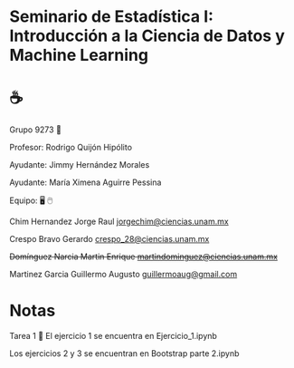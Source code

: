 #  Seminario de Estadística I: Introducción a la Ciencia de Datos y Machine Learning 
# ☕

Grupo 9273 🏫

Profesor: Rodrigo Quijón Hipólito

Ayudante:	Jimmy Hernández Morales

Ayudante:	María Ximena Aguirre Pessina



Equipo: 🖥️ 🖱️

Chim Hernandez Jorge Raul
jorgechim@ciencias.unam.mx

Crespo Bravo Gerardo 
crespo_28@ciencias.unam.mx

~~Domínguez Narcia Martin Enrique 
martindominguez@ciencias.unam.mx~~

Martinez Garcia Guillermo Augusto 
guillermoaug@gmail.com


# Notas 
Tarea 1 🥇
El ejercicio 1 se encuentra en Ejercicio_1.ipynb

Los ejercicios 2 y 3 se encuentran en Bootstrap parte 2.ipynb
                                                                                                            
                                                                                                            
